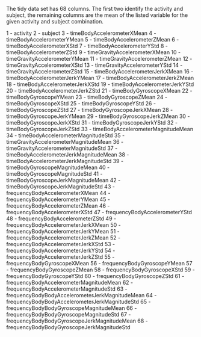 The tidy data set has 68 columns. The first two identify the activity and subject, the remaining columns are the mean of the listed variable for the given activity and subject combination.

1 - activity
2 - subject
3 - timeBodyAccelerometerXMean
4 - timeBodyAccelerometerYMean
5 - timeBodyAccelerometerZMean
6 - timeBodyAccelerometerXStd
7 - timeBodyAccelerometerYStd
8 - timeBodyAccelerometerZStd
9 - timeGravityAccelerometerXMean
10 - timeGravityAccelerometerYMean
11 - timeGravityAccelerometerZMean
12 - timeGravityAccelerometerXStd
13 - timeGravityAccelerometerYStd
14 - timeGravityAccelerometerZStd
15 - timeBodyAccelerometerJerkXMean
16 - timeBodyAccelerometerJerkYMean
17 - timeBodyAccelerometerJerkZMean
18 - timeBodyAccelerometerJerkXStd
19 - timeBodyAccelerometerJerkYStd
20 - timeBodyAccelerometerJerkZStd
21 - timeBodyGyroscopeXMean
22 - timeBodyGyroscopeYMean
23 - timeBodyGyroscopeZMean
24 - timeBodyGyroscopeXStd
25 - timeBodyGyroscopeYStd
26 - timeBodyGyroscopeZStd
27 - timeBodyGyroscopeJerkXMean
28 - timeBodyGyroscopeJerkYMean
29 - timeBodyGyroscopeJerkZMean
30 - timeBodyGyroscopeJerkXStd
31 - timeBodyGyroscopeJerkYStd
32 - timeBodyGyroscopeJerkZStd
33 - timeBodyAccelerometerMagnitudeMean
34 - timeBodyAccelerometerMagnitudeStd
35 - timeGravityAccelerometerMagnitudeMean
36 - timeGravityAccelerometerMagnitudeStd
37 - timeBodyAccelerometerJerkMagnitudeMean
38 - timeBodyAccelerometerJerkMagnitudeStd
39 - timeBodyGyroscopeMagnitudeMean
40 - timeBodyGyroscopeMagnitudeStd
41 - timeBodyGyroscopeJerkMagnitudeMean
42 - timeBodyGyroscopeJerkMagnitudeStd
43 - frequencyBodyAccelerometerXMean
44 - frequencyBodyAccelerometerYMean
45 - frequencyBodyAccelerometerZMean
46 - frequencyBodyAccelerometerXStd
47 - frequencyBodyAccelerometerYStd
48 - frequencyBodyAccelerometerZStd
49 - frequencyBodyAccelerometerJerkXMean
50 - frequencyBodyAccelerometerJerkYMean
51 - frequencyBodyAccelerometerJerkZMean
52 - frequencyBodyAccelerometerJerkXStd
53 - frequencyBodyAccelerometerJerkYStd
54 - frequencyBodyAccelerometerJerkZStd
55 - frequencyBodyGyroscopeXMean
56 - frequencyBodyGyroscopeYMean
57 - frequencyBodyGyroscopeZMean
58 - frequencyBodyGyroscopeXStd
59 - frequencyBodyGyroscopeYStd
60 - frequencyBodyGyroscopeZStd
61 - frequencyBodyAccelerometerMagnitudeMean
62 - frequencyBodyAccelerometerMagnitudeStd
63 - frequencyBodyBodyAccelerometerJerkMagnitudeMean
64 - frequencyBodyBodyAccelerometerJerkMagnitudeStd
65 - frequencyBodyBodyGyroscopeMagnitudeMean
66 - frequencyBodyBodyGyroscopeMagnitudeStd
67 - frequencyBodyBodyGyroscopeJerkMagnitudeMean
68 - frequencyBodyBodyGyroscopeJerkMagnitudeStd
